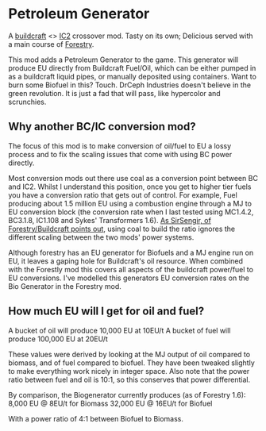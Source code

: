 Petroleum Generator
===================

A [buildcraft](http://www.mod-buildcraft.com)  <> [IC2](http://www.industrial-craft.net) crossover mod. 
Tasty on its own; Delicious served with a main course of [Forestry](http://forestry.sengir.net/wiki/).

This mod adds a Petroleum Generator to the game. This generator will produce EU directly from Buildcraft Fuel/Oil, which can be either pumped in as a buildcraft liquid pipes, or manually deposited using containers. Want to burn some Biofuel in this? Touch. DrCeph Industries doesn't believe in the green revolution. It is just a fad that will pass, like hypercolor and scrunchies.

Why another BC/IC conversion mod?
---------------------------------

The focus of this mod is to make conversion of oil/fuel to EU a lossy process and to fix the scaling issues that come with using BC power directly.

Most conversion mods out there use coal as a conversion point between BC and IC2. Whilst I understand this position, once you get to higher tier fuels you have a conversion ratio that gets out of control. For example, Fuel producing about 1.5 million EU using a combustion engine through a MJ to EU conversion block (the conversion rate when I last tested using MC1.4.2, BC3.1.8, IC1.108 and Sykes' Transformers 1.6). [As SirSengir, of Forestry/Buildcraft points out](http://www.mod-buildcraft.com/forums/topic/inefficient-power-conversion/), using coal to build the ratio ignores the different scaling between the two mods' power systems. 

Although forestry has an EU generator for Biofuels and a MJ engine run on EU, it leaves a gaping hole for Buildcraft's oil resource. When combined with the Forestly mod this covers all aspects of the buildcraft power/fuel to EU conversions. I've modelled this generators EU conversion rates on the Bio Generator in the Forestry mod. 

How much EU will I get for oil and fuel?
----------------------------------------

A bucket of oil will produce 10,000 EU at 10EU/t
A bucket of fuel will produce 100,000 EU at 20EU/t

These values were derived by looking at the MJ output of oil compared to biomass, and of fuel compared to biofuel. They have been tweaked slightly to make everything work nicely in integer space.
Also note that the power ratio between fuel and oil is 10:1, so this conserves that power differential.

By comparison, the Biogenerator currently produces (as of Forestry 1.6): 
8,000 EU @ 8EU/t for Biomass
32,000 EU @ 16EU/t for Biofuel

With a power ratio of 4:1 between Biofuel to Biomass.

